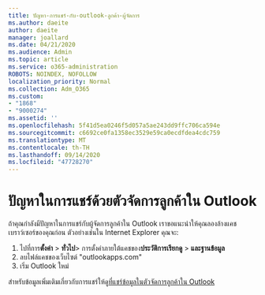 ```yaml
---
title: ปัญหา-การแชร์-กับ-outlook-ลูกค้า-ผู้จัดการ
ms.author: daeite
author: daeite
manager: joallard
ms.date: 04/21/2020
ms.audience: Admin
ms.topic: article
ms.service: o365-administration
ROBOTS: NOINDEX, NOFOLLOW
localization_priority: Normal
ms.collection: Adm_O365
ms.custom:
- "1868"
- "9000274"
ms.assetid: ''
ms.openlocfilehash: 5f41d5ea0246f5d057a5ae243dd9ffc706ca594e
ms.sourcegitcommit: c6692ce0fa1358ec3529e59ca0ecdfdea4cdc759
ms.translationtype: MT
ms.contentlocale: th-TH
ms.lasthandoff: 09/14/2020
ms.locfileid: "47728270"
---
```

# <a name="problems-sharing-with-outlook-customer-manager"></a>ปัญหาในการแชร์ด้วยตัวจัดการลูกค้าใน Outlook

ถ้าคุณกำลังมีปัญหาในการแชร์กับผู้จัดการลูกค้าใน Outlook เราขอแนะนำให้คุณลองล้างแคชเบราว์เซอร์ของคุณก่อน ตัวอย่างเช่นใน Internet Explorer คุณจะ:

1. ไปที่การ**ตั้งค่า**  >  **ทั่วไป**> การตั้งค่าภายใต้แคชของ**ประวัติการเรียกดู**  >  **และฐานข้อมูล**
2. ลบไฟล์แคชของเว็บไซต์ "outlookapps.com"
3. เริ่ม Outlook ใหม่

สำหรับข้อมูลเพิ่มเติมเกี่ยวกับการแชร์ให้ดู[ที่แชร์ข้อมูลในตัวจัดการลูกค้าใน Outlook](https://support.office.com/article/4f26cc69-67da-4cd5-b344-02d1a4799310%20)